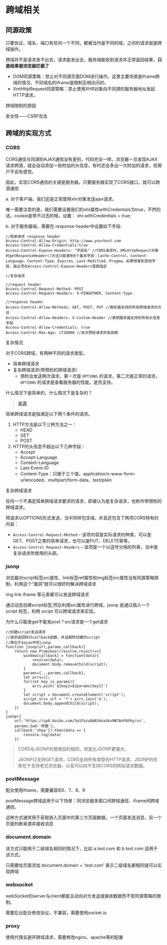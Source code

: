 # 跨域相关

## 同源政策

只要协议、域名、端口有任何一个不同，都被当作是不同的域，之间的请求就是跨域操作。

跨域并不是请求发不出去，请求能发出去，服务端能收到请求并正常返回结果，**只是结果被浏览器拦截了**

* DOM同源策略：禁止对不同源页面DOM进行操作。这里主要场景是iframe跨域的情况，不同域名的iframe是限制互相访问的。
* XmlHttpRequest同源策略：禁止使用XHR对象向不同源的服务器地址发起HTTP请求。

跨域限制的原因

安全性——CSRF攻击

## 跨域的实现方式

### CORS

CORS通信与同源的AJAX通信没有差别，代码完全一样。浏览器一旦发现AJAX请求跨源，就会自动添加一些附加的头信息，有时还会多出一次附加的请求，但用户不会有感觉。

因此，实现CORS通信的关键是服务器。只要服务器实现了CORS接口，就可以跨源通信

a. 对于客户端，我们还是正常使用xhr对象发送ajax请求。

唯一需要注意的是，我们需要设置我们的xhr属性withCredentials为true，不然的话，cookie是带不过去的哦，设置： xhr.withCredentials = true;

b. 对于服务器端，需要在 response header中设置如下字段:

```JS
//简单请求 response header
Access-Control-Allow-Origin: http://www.yourhost.com
Access-Control-Allow-Credentials:true
Access-Control-Expose-Headers: "字段名" //CORS请求时，XMLHttpRequest对象的getResponseHeader()方法只能拿到6个基本字段：Cache-Control、Content-Language、Content-Type、Expires、Last-Modified、Pragma。如果想拿到其他字段，就必须在Access-Control-Expose-Headers里面指定

//复杂请求

//request header
Access-Control-Request-Method: POST
Access-Control-Request-Headers: X-PINGOTHER, Content-Type

//response header
Access-Control-Allow-Methods: GET, POST, PUT //服务器支持的所有跨域请求的方法
Access-Control-Allow-Headers: X-Custom-Header //表明服务器支持的所有头信息字段
Access-Control-Allow-Credentials: true
Access-Control-Max-Age: 1728000 //本次预检请求的有效期
```

复杂情况

对于CORS跨域，有两种不同的请求类型。

* 简单跨域请求
* 复杂跨域请求(带预检的跨域请求)
  * 预检会发送两次请求，第一次是 `OPTIONS` 的请求，第二次是正常的请求， `OPTIONS` 的请求是查看服务器的性能，是否支持。

什么情况下是简单的，什么情况下是复杂的？

> [来源](https://juejin.im/post/5c46af87e51d4552232feaeb)

简单跨域请求是指满足以下两个条件的请求。

1. HTTP方法是以下三种方法之一：
   * HEAD
   * GET
   * POST
2. HTTP的头信息不超出以下几种字段：
   * Accept
   * Accept-Language
   * Content-Language
   * Last-Event-ID
   * Content-Type：只限于三个值，application/x-www-form-urlencoded、multipart/form-data、text/plain

复杂跨域请求

任何一个不满足简单跨域请求要求的请求，即被认为是复杂请求，也称作带预检的跨域请求。

预请求以OPTIONS形式发送，当中同样包含域，并且还包含了两项CORS特有的内容：

* `Access-Control-Request-Method` – 该项内容是实际请求的种类，可以是GET、POST之类的简单请求，也可以是PUT、DELETE等等。
* `Access-Control-Request-Headers` – 该项是一个以逗号分隔的列表，当中是复杂请求所使用的头部。

### jsonp

浏览器对script标签src属性、link标签ref属性和img标签src属性没有同源策略限制，利用这个“漏洞”就可以很好的解决跨域请求

img link iframe 等元素都可以发送跨域请求

通过动态创建script标签,然后利用src属性进行跨域，jsonp 是通过插入一个 script 标签，利用 script 可以跨域请求来实现。

为什么只能发get不能发post？src请求是一个get请求

```JS
//创建script发送请求
//请求返回执行callback函数，并且删除创建的script
//类似于$ajax中的jsonp
function jsonp(url,params,callback){
    return new Promimse((resolve,reject)=>{
        window[callback] = function(data){
            resolve(data);
            document.body.removeChild(script);
        }
        params={...params,callback},
        let arrs=[];
        for(let key in params){
            arrs.push(`${key}=${params[key]}`)
        }
        let script = document.createElement('script');
        script.src= url + '?'+ arrs.join('&');
        document.body.appendChild(script);
    })
}
jsonp({
    url:'https://sp0.baidu.com/5a1Fazu8AA54nxGko9WTAnF6hhy/su',
    params:{wd:'参数'},
    callback:'show'}).then(data => {
        console.log(data)
    })
```

> CORS与JSONP的使用目的相同，但是比JSONP更强大。
>
> JSONP只支持GET请求，CORS支持所有类型的HTTP请求。JSONP的优势在于支持老式浏览器，以及可以向不支持CORS的网站请求数据。

### postMessage

配合使用iframe，需要兼容IE6、7、8、9

postMessage跨域适用于以下场景：同浏览器多窗口间跨域通信、iframe间跨域通信。

这种方式通常用于获取嵌入页面中的第三方页面数据。一个页面发送消息，另一个页面判断来源并接收消息

### document.domain

该方式只能用于二级域名相同的情况下，比如 a.test.com 和 b.test.com 适用于该方式。

只需要给页面添加 document.domain = 'test.com' 表示二级域名都相同就可以实现跨域

### websocket

webSocket的server与client都能主动向对方发送或接收数据而不受同源策略的限制。

需要后台配合修改协议，不兼容，需要使用socket.io

### proxy

使用代理去避开跨域请求，需要修改nginx、apache等的配置
